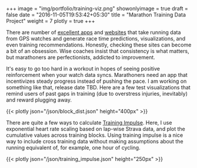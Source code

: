+++
image = "img/portfolio/training-viz.png"
showonlyimage = true
draft = false
date = "2016-11-05T19:53:42+05:30"
title = "Marathon Training Data Project"
weight = 7
plotly = true
+++

There are number of [excellent apps](https://www.strava.com/athletes/50949747) and [websites](https://runalyze.com) that take running data from GPS watches and generate race time predictions, visualizations, and even training recommendations. Honestly, checking these sites can become a bit of an obsession. Wise coaches insist that consistency is what matters, but marathoners are perfectionists, addicted to improvement.
<!--more-->

It's easy to go too hard in a workout in hopes of seeing positive reinforcement when your watch data syncs. Marathoners need an app that incentivizes steady progress instead of pushing the pace. I am working on something like that, release date TBD. Here are a few test visualizations that remind users of past gaps in training (due to overstress injuries, inevitably) and reward plugging away.

{{< plotly json="/json/block_dist.json" height="400px" >}}

There are quite a few ways to calculate [Training Impulse](https://fellrnr.com/wiki/TRIMP). Here, I use exponential heart rate scaling based on lap-wise Strava data, and plot the cumulative values across training blocks. Using training impulse is a nice way to include cross training data without making assumptions about the running equivalent of, for example, one hour of cycling.

{{< plotly json="/json/training_impulse.json" height="250px" >}}

